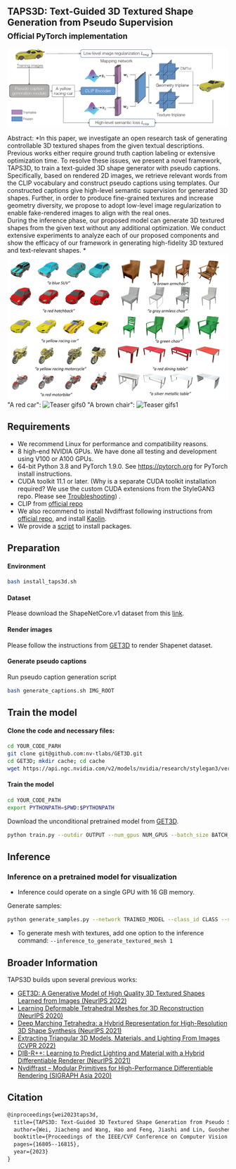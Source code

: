 ## TAPS3D: Text-Guided 3D Textured Shape Generation from Pseudo Supervision<br><sub>Official PyTorch implementation </sub>

![Teaser image](figures/framework.png)



Abstract: *In this paper, we investigate an open research task of generating controllable 3D textured shapes from the given textual descriptions. Previous works either require ground truth caption labeling or extensive optimization time. To resolve these issues, we present a novel framework, TAPS3D, to train a text-guided 3D shape generator with pseudo captions. Specifically, based on rendered 2D images, we retrieve relevant words from the CLIP vocabulary and construct pseudo captions using templates. Our constructed captions give high-level semantic supervision for generated 3D shapes. Further, in order to produce fine-grained textures and increase geometry diversity, we propose to adopt low-level image regularization to enable fake-rendered images to align with the real ones.   
During the inference phase, our proposed model can generate 3D textured shapes from the given text without any additional optimization. We conduct extensive experiments to analyze each of our proposed components and show the efficacy of our framework in generating high-fidelity 3D textured and text-relevant shapes. *
![Teaser Results](figures/results.png)
"A red car":
![Teaser gifs0](figures/a_red_car.gif "a red car")
"A brown chair":
![Teaser gifs1](figures/a_brown_chair.gif "A brown chair")



## Requirements

* We recommend Linux for performance and compatibility reasons.
* 8 high-end NVIDIA GPUs. We have done all testing and development using V100 or A100
  GPUs.
* 64-bit Python 3.8 and PyTorch 1.9.0. See https://pytorch.org for PyTorch install
  instructions.
* CUDA toolkit 11.1 or later.  (Why is a separate CUDA toolkit installation required? We
  use the custom CUDA extensions from the StyleGAN3 repo. Please
  see [Troubleshooting](https://github.com/NVlabs/stylegan3/blob/main/docs/troubleshooting.md#why-is-cuda-toolkit-installation-necessary))
  .
* CLIP from [official repo](https://github.com/openai/CLIP)
* We also recommend to install Nvdiffrast following instructions
  from [official repo](https://github.com/NVlabs/nvdiffrast), and
  install [Kaolin](https://github.com/NVIDIAGameWorks/kaolin).
* We provide a [script](./install_taps3d.sh) to install packages.


## Preparation

#### Environment
```bash
bash install_taps3d.sh
```

#### Dataset

Please download the ShapeNetCore.v1 dataset from this [link](https://shapenet.org/).

#### Render images

Please follow the instructions from [GET3D](https://github.com/nv-tlabs/GET3D/tree/master/render_shapenet_data) to render Shapenet dataset.

#### Generate pseudo captions
Run pseudo caption generation script

```bash
bash generate_captions.sh IMG_ROOT 
```

## Train the model

#### Clone the code and necessary files:

```bash
cd YOUR_CODE_PARH
git clone git@github.com:nv-tlabs/GET3D.git
cd GET3D; mkdir cache; cd cache
wget https://api.ngc.nvidia.com/v2/models/nvidia/research/stylegan3/versions/1/files/metrics/inception-2015-12-05.pkl
```

#### Train the model

```bash
cd YOUR_CODE_PATH 
export PYTHONPATH=$PWD:$PYTHONPATH
```

Download the unconditional pretrained model from [GET3D](https://drive.google.com/drive/folders/1oJ-FmyVYjIwBZKDAQ4N1EEcE9dJjumdW?usp=sharing).


```bash
python train.py --outdir OUTPUT --num_gpus NUM_GPUS --batch_size BATCH_SIZE --batch_gpu BATCH_GPU --network PRETRAINED_MODEL --seed 1 --snap 1000 --lr LR --lambda_global 1 --lambda_direction 0 --lambda_imgcos 1 --image_root IMG_ROOT --gen_class CLASS --mask_weight 0.05 --workers 8 --tex_weight 4 --geo_weight 0.02
```

## Inference

### Inference on a pretrained model for visualization

- Inference could operate on a single GPU with 16 GB memory.

Generate samples:
```bash
python generate_samples.py --network TRAINED_MODEL --class_id CLASS --seed 0 --outdir save_inference_results/ --text INPUT_TEXT
```

- To generate mesh with textures, add one option to the inference
  command: `--inference_to_generate_textured_mesh 1`


## Broader Information

TAPS3D builds upon several previous works:

- [GET3D: A Generative Model of High Quality 3D Textured Shapes Learned from Images (NeurIPS 2022)](https://nv-tlabs.github.io/GET3D/)
- [Learning Deformable Tetrahedral Meshes for 3D Reconstruction (NeurIPS 2020)](https://nv-tlabs.github.io/DefTet/)
- [Deep Marching Tetrahedra: a Hybrid Representation for High-Resolution 3D Shape Synthesis (NeurIPS 2021)](https://nv-tlabs.github.io/DMTet/)
- [Extracting Triangular 3D Models, Materials, and Lighting From Images (CVPR 2022)](https://nvlabs.github.io/nvdiffrec/)
- [DIB-R++: Learning to Predict Lighting and Material with a Hybrid Differentiable Renderer (NeurIPS 2021)](https://nv-tlabs.github.io/DIBRPlus/)
- [Nvdiffrast – Modular Primitives for High-Performance Differentiable Rendering (SIGRAPH Asia 2020)](https://nvlabs.github.io/nvdiffrast/)

## Citation

```latex
@inproceedings{wei2023taps3d,
  title={TAPS3D: Text-Guided 3D Textured Shape Generation from Pseudo Supervision},
  author={Wei, Jiacheng and Wang, Hao and Feng, Jiashi and Lin, Guosheng and Yap, Kim-Hui},
  booktitle={Proceedings of the IEEE/CVF Conference on Computer Vision and Pattern Recognition},
  pages={16805--16815},
  year={2023}
}
```